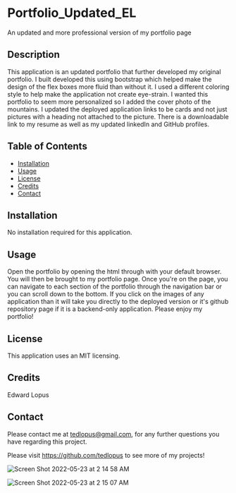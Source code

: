 # Portfolio_Updated_EL
An updated and more professional version of my portfolio page

## Description
This application is an updated portfolio that further developed my original portfolio. I built developed this using bootstrap which helped make the design of the flex boxes more fluid than without it. I used a different coloring style to help make the application not create eye-strain. I wanted this portfolio to seem more personalized so I added the cover photo of the mountains. I updated the deployed application links to be cards and not just pictures with a heading not attached to the picture. There is a downloadable link to my resume as well as my updated linkedIn and GitHub profiles.

## Table of Contents
* [Installation](#installation)
* [Usage](#usage)
* [License](#license)
* [Credits](#credits)
* [Contact](#contact) 
  
## Installation
No installation required for this application.

## Usage
Open the portfolio by opening the html through with your default browser. You will then be brought to my portfolio page. Once you're on the page, you can navigate to each section of the portfolio through the navigation bar or you can scroll down to the bottom. If you click on the images of any application than it will take you directly to the deployed version or it's github repository page if it is a backend-only application. Please enjoy my portfolio!

## License
This application uses an MIT licensing.

## Credits
Edward Lopus

## Contact
Please contact me at tedlopus@gmail.com, for any further questions you have regarding this project.

Please visit https://github.com/tedlopus to see more of my projects!

![Screen Shot 2022-05-23 at 2 14 58 AM](https://user-images.githubusercontent.com/95667498/169775177-b62b3960-5abc-4d95-af6a-005f7f7fc606.png)

![Screen Shot 2022-05-23 at 2 15 07 AM](https://user-images.githubusercontent.com/95667498/169775239-799fd144-ea1a-43d1-81db-44a7eb3e085c.png)
